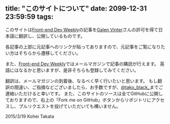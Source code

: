title: "このサイトについて"
date: 2099-12-31 23:59:59
tags:
---

このサイトは[Front-end Dev Weekly](https://frontenddevweekly.curated.co/)の記事を[Galen Vinter](https://twitter.com/gvinter)さんの許可を得て日本語に翻訳し、公開しているものです。

各記事の上部に元記事へのリンクが貼ってありますので、元記事をご覧になりたい方はそちらから遷移してください。

また、[Front-end Dev Weekly](https://frontenddevweekly.curated.co/)ではメールマガジンで記事の購読が行えます。
英語にはなるかと思いますが、是非そちらも登録してみてください。

翻訳は、メールマガジンの到着後、なるべく早く行いたいと思います。
もし翻訳の間違い、ご指摘などございましたら、お手数ですが、[@tako_black_](https://twitter.com/tako_black_)までご連絡いただけると幸いです。
また、このサイトのソースは全てGitHubに公開しておりますので、右上の「Fork me on GitHub」ボタンからリポジトリにアクセスし、プルリクエストを投げていただいても構いません。

2015/3/19 Kohei Takata
